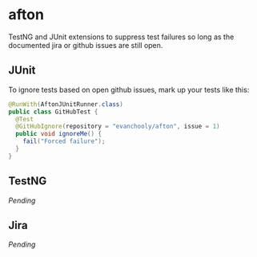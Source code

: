 afton
=====

TestNG and JUnit extensions to suppress test failures so long as the documented jira or github issues are still open.

JUnit
-----

To ignore tests based on open github issues, mark up your tests like this:

```java
@RunWith(AftonJUnitRunner.class)
public class GitHubTest {
  @Test
  @GitHubIgnore(repository = "evanchooly/afton", issue = 1)
  public void ignoreMe() {
    fail("Forced failure");
  }
}
```

TestNG
------

_Pending_


Jira
------

_Pending_